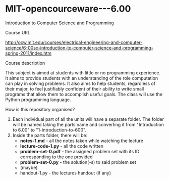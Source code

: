 MIT-opencourceware---6.00
=========================

Introduction to Computer Science and Programming

Course URL

http://ocw.mit.edu/courses/electrical-engineering-and-computer-science/6-00sc-introduction-to-computer-science-and-programming-spring-2011/index.htm

Course description

This subject is aimed at students with little or no programming experience. It aims to provide students with an understanding of the role computation can play in solving problems. It also aims to help students, regardless of their major, to feel justifiably confident of their ability to write small programs that allow them to accomplish useful goals. The class will use the Python programming language.

How is this repository organised?

1. Each individual part of all the units will have a separate folder. The folder will be named taking the parts name and converting it from "Introduction to 6.00" to "1-introduction-to-600".
2. Inside the parts folder, there will be:
    - **notes-1.md** - all the notes taken while watching the lecture
    - **lecture-code-1.py** - all the code written
    - **problem-set-0.pdf** - the assigned problem set with its ID corresponding to the one provided
    - **problem-set-0.py** - the solution(-s) to said problem set
    - (maybe)
    - handout-1.py - the lectures handout (if any)
